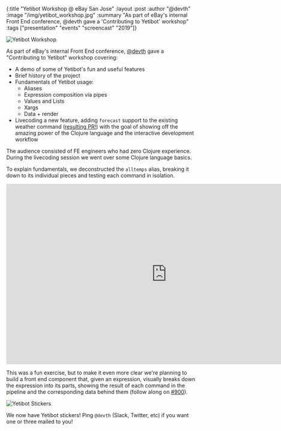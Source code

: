 {:title "Yetibot Workshop @ eBay San Jose"
 :layout :post
 :author "@devth"
 :image "/img/yetibot_workshop.jpg"
 :summary "As part of eBay's internal Front End conference, @devth gave a 'Contributing to Yetibot' workshop"
 :tags ["presentation" "events" "screencast" "2019"]}

![Yetibot Workshop](/img/yetibot_workshop.jpg)

As part of eBay's internal Front End conference,
[@devth](https://github.com/devth) gave a "Contributing to Yetibot" workshop
covering:

- A demo of some of Yetibot's fun and useful features
- Brief history of the project
- Fundamentals of Yetibot usage:
  - Aliases
  - Expression composition via pipes
  - Values and Lists
  - Xargs
  - Data + render
- Livecoding a new feature, adding `forecast` support to the existing weather
  command ([resulting PR!](https://github.com/yetibot/yetibot/pull/901)) with
  the goal of showing off the amazing power of the Clojure language and the
  interactive development workflow

The audience consisted of FE engineers who had zero Clojure experience. During
the livecoding session we went over some Clojure language basics.

To explain fundamentals, we deconstructed the `alltemps` alias, breaking it down
to its individual pieces and testing each command in isolation.

<div class="video-responsive">
<iframe
  width="854" height="480"
  src="https://www.youtube.com/embed/tcFvu6CL2fg?rel=0"
  frameborder="0"
  allow="accelerometer; autoplay; encrypted-media; gyroscope; picture-in-picture"
  allowfullscreen>
</iframe>
</div>

This was a fun exercise, but to make it even more clear we're planning to build
a front end component that, given an expression, visually breaks down the
expression into its parts, showing the result of each command in the pipeline
and the corresponding data behind them (follow along on
[#900](https://github.com/yetibot/yetibot/issues/900)).

![Yetibot Stickers](/img/yetibot_stickers.jpg)

We now have Yetibot stickers! Ping `@devth` (Slack, Twitter, etc) if you
want one or three mailed to you!
